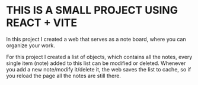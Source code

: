 # THIS IS A SMALL PROJECT USING REACT + VITE

In this project I created a web that serves as a note board, where you can organize your work.

For this project I created a list of objects, which contains all the notes, every single item (note) added to this list can be modified or deleted. 
Whenever you add a new note/modify it/delete it, the web saves the list to cache, so if you reload the page all the notes are still there.

